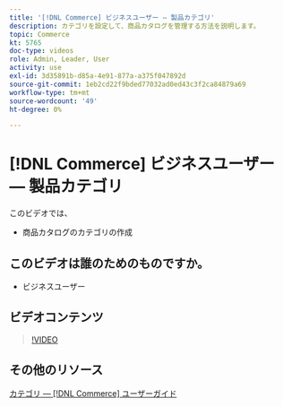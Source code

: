 ```yaml
---
title: '[!DNL Commerce] ビジネスユーザー — 製品カテゴリ'
description: カテゴリを設定して、商品カタログを管理する方法を説明します。
topic: Commerce
kt: 5765
doc-type: videos
role: Admin, Leader, User
activity: use
exl-id: 3d35891b-d85a-4e91-877a-a375f047892d
source-git-commit: 1eb2cd22f9bded77032ad0ed43c3f2ca84879a69
workflow-type: tm+mt
source-wordcount: '49'
ht-degree: 0%

---
```


# [!DNL Commerce] ビジネスユーザー — 製品カテゴリ

このビデオでは、

- 商品カタログのカテゴリの作成

## このビデオは誰のためのものですか。

- ビジネスユーザー

## ビデオコンテンツ

>[!VIDEO](https://video.tv.adobe.com/v/35950?quality=12&learn=on)

## その他のリソース

[カテゴリ —  [!DNL Commerce] ユーザーガイド](https://docs.magento.com/user-guide/catalog/categories.html)

